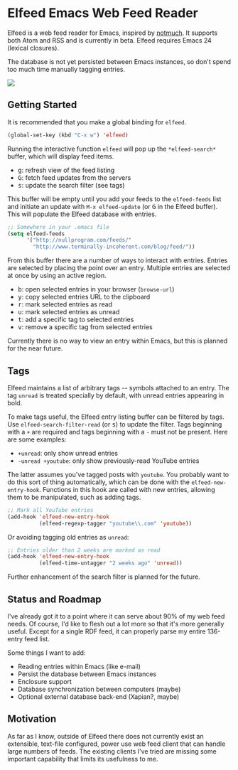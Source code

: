 # Elfeed Emacs Web Feed Reader

Elfeed is a web feed reader for Emacs, inspired by
[notmuch](http://notmuchmail.org/). It supports both Atom and RSS and
is currently in beta. Elfeed requires Emacs 24 (lexical closures).

The database is not yet persisted between Emacs instances, so don't
spend too much time manually tagging entries.

[![](http://i.imgur.com/G06bY42.png)](http://i.imgur.com/dCUdKwj.png)

## Getting Started

It is recommended that you make a global binding for `elfeed`.

```el
(global-set-key (kbd "C-x w") 'elfeed)
```

Running the interactive function `elfeed` will pop up the
`*elfeed-search*` buffer, which will display feed items.

 * <kbd>g</kbd>: refresh view of the feed listing
 * <kbd>G</kbd>: fetch feed updates from the servers
 * <kbd>s</kbd>: update the search filter (see tags)

This buffer will be empty until you add your feeds to the
`elfeed-feeds` list and initiate an update with `M-x elfeed-update`
(or <kbd>G</kbd> in the Elfeed buffer). This will populate the Elfeed
database with entries.

```el
;; Somewhere in your .emacs file
(setq elfeed-feeds
      '("http://nullprogram.com/feeds/"
        "http://www.terminally-incoherent.com/blog/feed/"))
```

From this buffer there are a number of ways to interact with entries.
Entries are selected by placing the point over an entry. Multiple
entries are selected at once by using an active region.

 * <kbd>b</kbd>: open selected entries in your browser (`browse-url`)
 * <kbd>y</kbd>: copy selected entries URL to the clipboard
 * <kbd>r</kbd>: mark selected entries as read
 * <kbd>u</kbd>: mark selected entries as unread
 * <kbd>t</kbd>: add a specific tag to selected entries
 * <kbd>v</kbd>: remove a specific tag from selected entries

Currently there is no way to view an entry within Emacs, but this is
planned for the near future.

## Tags

Elfeed maintains a list of arbitrary tags -- symbols attached to an
entry. The tag `unread` is treated specially by default, with unread
entries appearing in bold.

To make tags useful, the Elfeed entry listing buffer can be filtered
by tags. Use `elfeed-search-filter-read` (or <kbd>s</kbd>) to update
the filter. Tags beginning with a `+` are required and tags beginning
with a `-` must not be present. Here are some examples:

 * `+unread`: only show unread entries
 * `-unread +youtube`: only show previously-read YouTube entries

The latter assumes you've tagged posts with `youtube`. You probably
want to do this sort of thing automatically, which can be done with
the `elfeed-new-entry-hook`. Functions in this hook are called with
new entries, allowing them to be manipulated, such as adding tags.

```el
;; Mark all YouTube entries
(add-hook 'elfeed-new-entry-hook
          (elfeed-regexp-tagger "youtube\\.com" 'youtube))
```

Or avoiding tagging old entries as `unread`:

```el
;; Entries older than 2 weeks are marked as read
(add-hook 'elfeed-new-entry-hook
          (elfeed-time-untagger "2 weeks ago" 'unread))
```

Further enhancement of the search filter is planned for the future.

## Status and Roadmap

I've already got it to a point where it can serve about 90% of my web
feed needs. Of course, I'd like to flesh out a lot more so that it's
more generally useful. Except for a single RDF feed, it can properly
parse my entire 136-entry feed list.

Some things I want to add:

 * Reading entries within Emacs (like e-mail)
 * Persist the database between Emacs instances
 * Enclosure support
 * Database synchronization between computers (maybe)
 * Optional external database back-end (Xapian?, maybe)

## Motivation

As far as I know, outside of Elfeed there does not currently exist an
extensible, text-file configured, power use web feed client that can
handle large numbers of feeds. The existing clients I've tried are
missing some important capability that limits its usefulness to me.
